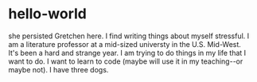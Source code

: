 # hello-world
she persisted
Gretchen here. I find writing things about myself stressful. 
I am a literature professor at a mid-sized universty in the U.S. Mid-West.  
It's been a hard and strange year. 
I am trying to do things in my life that I want to do. 
I want to learn to code (maybe will use it in my teaching--or maybe not). 
I have three dogs.

